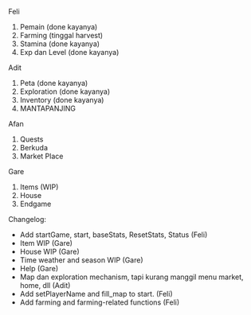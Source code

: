 Feli

1. Pemain (done kayanya)
2. Farming (tinggal harvest)
3. Stamina (done kayanya)
4. Exp dan Level (done kayanya)

Adit

1. Peta (done kayanya)
2. Exploration (done kayanya)
3. Inventory (done kayanya)
4. MANTAPANJING

Afan

1. Quests
2. Berkuda
3. Market Place

Gare

1. Items (WIP)
2. House
3. Endgame

Changelog:

- Add startGame, start, baseStats, ResetStats, Status (Feli)
- Item WIP (Gare)
- House WIP (Gare)
- Time weather and season WIP (Gare)
- Help (Gare)
- Map dan exploration mechanism, tapi kurang manggil menu market, home, dll (Adit)
- Add setPlayerName and fill_map to start. (Feli)
- Add farming and farming-related functions (Feli)
